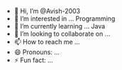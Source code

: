 - 👋 Hi, I’m @Avish-2003
- 👀 I’m interested in ... Programming 
- 🌱 I’m currently learning ... Java
- 💞️ I’m looking to collaborate on ...
- 📫 How to reach me ...
- 😄 Pronouns: ...
- ⚡ Fun fact: ...

<!---
Avish-2003/Avish-2003 is a ✨ special ✨ repository because its `README.md` (this file) appears on your GitHub profile.
You can click the Preview link to take a look at your changes.
--->
